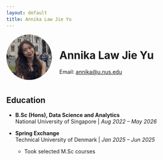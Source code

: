 ```yaml
---
layout: default
title: Annika Law Jie Yu
---
```


<div style="display: flex; align-items: center; gap: 20px; margin-bottom: 40px;">
  <!-- Profile photo -->
  <img src="/assets/photo.jpg" alt="Annika Law Jie Yu" style="width:120px; height:120px; border-radius:50%; object-fit:cover;">
  
  <!-- Name and contact -->
  <div>
    <h1>Annika Law Jie Yu</h1>
    <p>Email: <a href="mailto:annika@u.nus.edu">annika@u.nus.edu</a></p>
  </div>
</div>


## Education

- **B.Sc (Hons), Data Science and Analytics**  
  National University of Singapore | _Aug 2022 – May 2026_

- **Spring Exchange**  
  Technical University of Denmark | _Jan 2025 – Jun 2025_  
  - Took selected M.Sc courses
